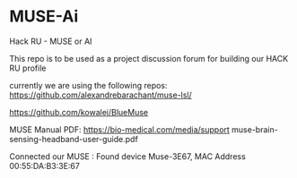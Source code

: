 # MUSE-Ai
Hack RU - MUSE or AI

This repo is to be used as a project discussion forum for building our HACK RU profile 

currently we are using the following repos:
https://github.com/alexandrebarachant/muse-lsl/

https://github.com/kowalej/BlueMuse

MUSE Manual PDF: 
https://bio-medical.com/media/support muse-brain-sensing-headband-user-guide.pdf


Connected our MUSE : Found device Muse-3E67, MAC Address 00:55:DA:B3:3E:67